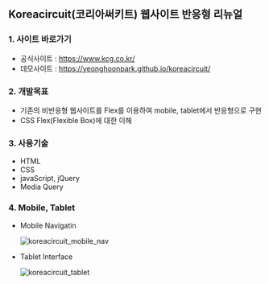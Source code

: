 ## Koreacircuit(코리아써키트) 웹사이트 반응형 리뉴얼

### 1. 사이트 바로가기

- 공식사이트 : <a href="https://www.kcg.co.kr/" target="_blank">https://www.kcg.co.kr/</a>
- 데모사이트 : <a href="https://yeonghoonpark.github.io/koreacircuit/" target="_blank">https://yeonghoonpark.github.io/koreacircuit/</a>

### 2. 개발목표

- 기존의 비반응형 웹사이트를 Flex를 이용하여 mobile, tablet에서 반응형으로 구현
- CSS Flex(Flexible Box)에 대한 이해

### 3. 사용기술

- HTML
- CSS
- javaScript, jQuery
- Media Query

### 4. Mobile, Tablet

- Mobile Navigatin

  ![koreacircuit_mobile_nav](https://user-images.githubusercontent.com/95198410/171379215-be088ef4-16b7-4224-826e-67e61c345d82.jpg)

- Tablet Interface

  ![koreacircuit_tablet](https://user-images.githubusercontent.com/95198410/171379284-70964003-384d-49c8-9c68-d320a9efd6e7.jpg)

